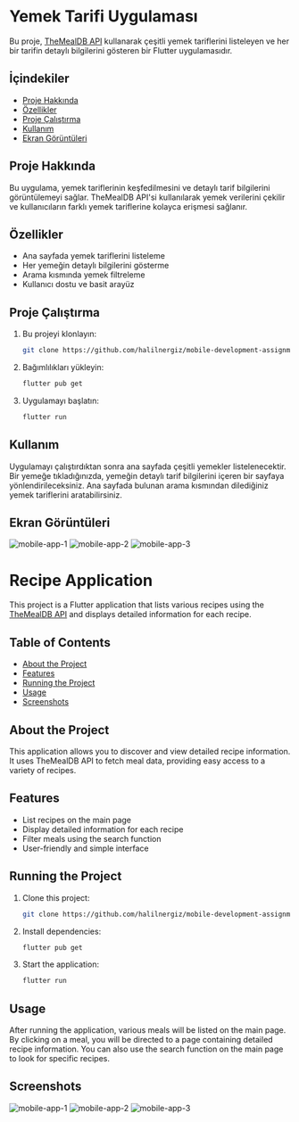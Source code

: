 # Yemek Tarifi Uygulaması

Bu proje, [TheMealDB API](https://www.themealdb.com/api.php/) kullanarak çeşitli yemek tariflerini listeleyen ve her bir tarifin detaylı bilgilerini gösteren bir Flutter uygulamasıdır.

## İçindekiler

- [Proje Hakkında](#proje-hakkında)
- [Özellikler](#özellikler)
- [Proje Çalıştırma](#proje-çalıştırma)
- [Kullanım](#kullanım)
- [Ekran Görüntüleri](#ekran-görüntüleri)

## Proje Hakkında

Bu uygulama, yemek tariflerinin keşfedilmesini ve detaylı tarif bilgilerini görüntülemeyi sağlar. TheMealDB API'si kullanılarak yemek verilerini çekilir ve kullanıcıların farklı yemek tariflerine kolayca erişmesi sağlanır.

## Özellikler

- Ana sayfada yemek tariflerini listeleme
- Her yemeğin detaylı bilgilerini gösterme
- Arama kısmında yemek filtreleme
- Kullanıcı dostu ve basit arayüz

## Proje Çalıştırma

1. Bu projeyi klonlayın:
    ```sh
    git clone https://github.com/halilnergiz/mobile-development-assignment.git
    ```
2. Bağımlılıkları yükleyin:
    ```sh
    flutter pub get
    ```
3. Uygulamayı başlatın:
    ```sh
    flutter run
    ```

## Kullanım

Uygulamayı çalıştırdıktan sonra ana sayfada çeşitli yemekler listelenecektir. Bir yemeğe tıkladığınızda, yemeğin detaylı tarif bilgilerini içeren bir sayfaya yönlendirileceksiniz. Ana sayfada bulunan arama kısmından dilediğiniz yemek tariflerini aratabilirsiniz.

## Ekran Görüntüleri

![mobile-app-1](https://github.com/halilnergiz/mobile-development-assignment/assets/73109882/5c19440f-231e-4506-8f3d-6fd29c01db97)
![mobile-app-2](https://github.com/halilnergiz/mobile-development-assignment/assets/73109882/a5b3b7f4-dc18-44f3-bec6-fec3e17ffd04)
![mobile-app-3](https://github.com/halilnergiz/mobile-development-assignment/assets/73109882/3a69cf1c-8898-4e84-b4b3-c1fd2b0e69c0)

# Recipe Application

This project is a Flutter application that lists various recipes using the [TheMealDB API](https://www.themealdb.com/api.php/) and displays detailed information for each recipe.

## Table of Contents

- [About the Project](#about-the-project)
- [Features](#features)
- [Running the Project](#running-the-project)
- [Usage](#usage)
- [Screenshots](#screenshots)

## About the Project

This application allows you to discover and view detailed recipe information. It uses TheMealDB API to fetch meal data, providing easy access to a variety of recipes.

## Features

- List recipes on the main page
- Display detailed information for each recipe
- Filter meals using the search function
- User-friendly and simple interface

## Running the Project

1. Clone this project:
    ```sh
    git clone https://github.com/halilnergiz/mobile-development-assignment.git
    ```
2. Install dependencies:
    ```sh
    flutter pub get
    ```
3. Start the application:
    ```sh
    flutter run
    ```

## Usage

After running the application, various meals will be listed on the main page. By clicking on a meal, you will be directed to a page containing detailed recipe information. You can also use the search function on the main page to look for specific recipes.

## Screenshots

![mobile-app-1](https://github.com/halilnergiz/mobile-development-assignment/assets/73109882/5c19440f-231e-4506-8f3d-6fd29c01db97)
![mobile-app-2](https://github.com/halilnergiz/mobile-development-assignment/assets/73109882/a5b3b7f4-dc18-44f3-bec6-fec3e17ffd04)
![mobile-app-3](https://github.com/halilnergiz/mobile-development-assignment/assets/73109882/3a69cf1c-8898-4e84-b4b3-c1fd2b0e69c0)
